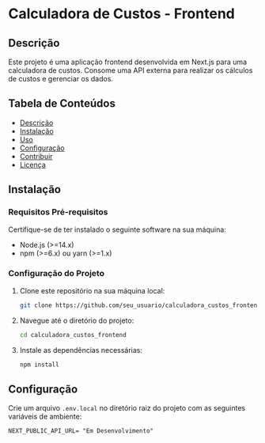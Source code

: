 # Calculadora de Custos - Frontend

## Descrição
Este projeto é uma aplicação frontend desenvolvida em Next.js para uma calculadora de custos. Consome uma API externa para realizar os cálculos de custos e gerenciar os dados.

## Tabela de Conteúdos
- [Descrição](#descrição)
- [Instalação](#instalação)
- [Uso](#uso)
- [Configuração](#configuração)
- [Contribuir](#contribuir)
- [Licença](#licença)

## Instalação

### Requisitos Pré-requisitos
Certifique-se de ter instalado o seguinte software na sua máquina:
- Node.js (>=14.x)
- npm (>=6.x) ou yarn (>=1.x)

### Configuração do Projeto
1. Clone este repositório na sua máquina local:
    ```sh
    git clone https://github.com/seu_usuario/calculadora_custos_frontend.git
    ```
2. Navegue até o diretório do projeto:
    ```sh
    cd calculadora_custos_frontend
    ```
3. Instale as dependências necessárias:
    ```sh
    npm install
    ```

## Configuração
Crie um arquivo `.env.local` no diretório raiz do projeto com as seguintes variáveis de ambiente:

```env
NEXT_PUBLIC_API_URL= "Em Desenvolvimento"

